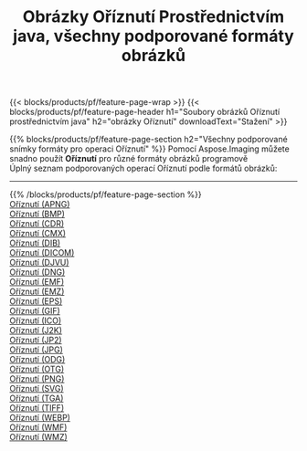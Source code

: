 ﻿---
title: Obrázky Oříznutí Prostřednictvím java, všechny podporované formáty obrázků 
weight: 3920
url: /cs/java/crop 
lang: cs
langdirlevel: 2
locales: zh-hans,ja,it,ru,de,es,fr,nl,id,lt,pl,pt,vi,tr,ko,zh-hant,ar,hi,th,sv,cs,uk,he
description: Pomocí Aspose.Imaging můžete snadno Oříznutí obrázky přes java
---

{{< blocks/products/pf/feature-page-wrap >}}
{{< blocks/products/pf/feature-page-header h1="Soubory obrázků Oříznutí prostřednictvím java" h2="obrázky Oříznutí" downloadText="Stažení" >}}


{{% blocks/products/pf/feature-page-section  h2="Všechny podporované snímky formáty pro operaci Oříznutí" %}}
Pomocí Aspose.Imaging můžete snadno použít **Oříznutí** pro různé formáty obrázků programově
<br/>
Úplný seznam podporovaných operací Oříznutí podle formátů obrázků:
<hr/>
{{% /blocks/products/pf/feature-page-section %}}
<div class="container-fluid productfamilypage bg-gray">
    <div class="convertypes bg-gray agp-content section">
        <div class="container">
		<div class="row other-converters">
		    <div class='col-md-2 other-converter remove-lp remove-rp'><a href="/imaging/cs/java/crop/apng" >Oříznutí (APNG)</a></div><div class='col-md-2 other-converter remove-lp remove-rp'><a href="/imaging/cs/java/crop/bmp" >Oříznutí (BMP)</a></div><div class='col-md-2 other-converter remove-lp remove-rp'><a href="/imaging/cs/java/crop/cdr" >Oříznutí (CDR)</a></div><div class='col-md-2 other-converter remove-lp remove-rp'><a href="/imaging/cs/java/crop/cmx" >Oříznutí (CMX)</a></div><div class='col-md-2 other-converter remove-lp remove-rp'><a href="/imaging/cs/java/crop/dib" >Oříznutí (DIB)</a></div><div class='col-md-2 other-converter remove-lp remove-rp'><a href="/imaging/cs/java/crop/dicom" >Oříznutí (DICOM)</a></div><div class='col-md-2 other-converter remove-lp remove-rp'><a href="/imaging/cs/java/crop/djvu" >Oříznutí (DJVU)</a></div><div class='col-md-2 other-converter remove-lp remove-rp'><a href="/imaging/cs/java/crop/dng" >Oříznutí (DNG)</a></div><div class='col-md-2 other-converter remove-lp remove-rp'><a href="/imaging/cs/java/crop/emf" >Oříznutí (EMF)</a></div><div class='col-md-2 other-converter remove-lp remove-rp'><a href="/imaging/cs/java/crop/emz" >Oříznutí (EMZ)</a></div><div class='col-md-2 other-converter remove-lp remove-rp'><a href="/imaging/cs/java/crop/eps" >Oříznutí (EPS)</a></div><div class='col-md-2 other-converter remove-lp remove-rp'><a href="/imaging/cs/java/crop/gif" >Oříznutí (GIF)</a></div><div class='col-md-2 other-converter remove-lp remove-rp'><a href="/imaging/cs/java/crop/ico" >Oříznutí (ICO)</a></div><div class='col-md-2 other-converter remove-lp remove-rp'><a href="/imaging/cs/java/crop/j2k" >Oříznutí (J2K)</a></div><div class='col-md-2 other-converter remove-lp remove-rp'><a href="/imaging/cs/java/crop/jp2" >Oříznutí (JP2)</a></div><div class='col-md-2 other-converter remove-lp remove-rp'><a href="/imaging/cs/java/crop/jpg" >Oříznutí (JPG)</a></div><div class='col-md-2 other-converter remove-lp remove-rp'><a href="/imaging/cs/java/crop/odg" >Oříznutí (ODG)</a></div><div class='col-md-2 other-converter remove-lp remove-rp'><a href="/imaging/cs/java/crop/otg" >Oříznutí (OTG)</a></div><div class='col-md-2 other-converter remove-lp remove-rp'><a href="/imaging/cs/java/crop/png" >Oříznutí (PNG)</a></div><div class='col-md-2 other-converter remove-lp remove-rp'><a href="/imaging/cs/java/crop/svg" >Oříznutí (SVG)</a></div><div class='col-md-2 other-converter remove-lp remove-rp'><a href="/imaging/cs/java/crop/tga" >Oříznutí (TGA)</a></div><div class='col-md-2 other-converter remove-lp remove-rp'><a href="/imaging/cs/java/crop/tiff" >Oříznutí (TIFF)</a></div><div class='col-md-2 other-converter remove-lp remove-rp'><a href="/imaging/cs/java/crop/webp" >Oříznutí (WEBP)</a></div><div class='col-md-2 other-converter remove-lp remove-rp'><a href="/imaging/cs/java/crop/wmf" >Oříznutí (WMF)</a></div><div class='col-md-2 other-converter remove-lp remove-rp'><a href="/imaging/cs/java/crop/wmz" >Oříznutí (WMZ)</a></div>
                </div>
        </div>
    </div>
</div>
<br/>


